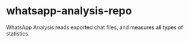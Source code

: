 # whatsapp-analysis-repo
WhatsApp Analysis reads exported chat files, and measures all types of statistics.
